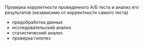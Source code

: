 Проверка корректности проведенного А/Б теста и анализ его результатов (независимо от корректности самого теста)
* предобработка данных
* исследовательский анализ
* статистический анализ 
* проверка гипотез
